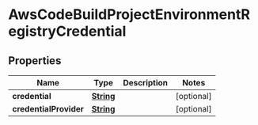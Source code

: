 

# AwsCodeBuildProjectEnvironmentRegistryCredential


## Properties

| Name | Type | Description | Notes |
|------------ | ------------- | ------------- | -------------|
|**credential** | [**String**](String.md) |  |  [optional] |
|**credentialProvider** | [**String**](String.md) |  |  [optional] |




